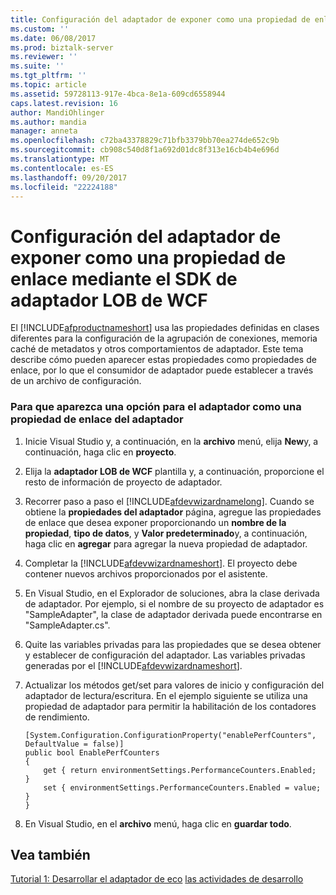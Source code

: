 ```yaml
---
title: Configuración del adaptador de exponer como una propiedad de enlace mediante el SDK de adaptador LOB de WCF | Documentos de Microsoft
ms.custom: ''
ms.date: 06/08/2017
ms.prod: biztalk-server
ms.reviewer: ''
ms.suite: ''
ms.tgt_pltfrm: ''
ms.topic: article
ms.assetid: 59728113-917e-4bca-8e1a-609cd6558944
caps.latest.revision: 16
author: MandiOhlinger
ms.author: mandia
manager: anneta
ms.openlocfilehash: c72ba43378829c71bfb3379bb70ea274de652c9b
ms.sourcegitcommit: cb908c540d8f1a692d01dc8f313e16cb4b4e696d
ms.translationtype: MT
ms.contentlocale: es-ES
ms.lasthandoff: 09/20/2017
ms.locfileid: "22224188"
---
```

# <a name="expose-adapter-settings-as-a-binding-property-using-the-wcf-lob-adapter-sdk"></a>Configuración del adaptador de exponer como una propiedad de enlace mediante el SDK de adaptador LOB de WCF
El [!INCLUDE[afproductnameshort](../../includes/afproductnameshort-md.md)] usa las propiedades definidas en clases diferentes para la configuración de la agrupación de conexiones, memoria caché de metadatos y otros comportamientos de adaptador. Este tema describe cómo pueden aparecer estas propiedades como propiedades de enlace, por lo que el consumidor de adaptador puede establecer a través de un archivo de configuración.  
  
### <a name="to-surface-an-adapter-setting-as-an-adapter-binding-property"></a>Para que aparezca una opción para el adaptador como una propiedad de enlace del adaptador  
  
1.  Inicie Visual Studio y, a continuación, en la **archivo** menú, elija **New**y, a continuación, haga clic en **proyecto**.  
  
2.  Elija la **adaptador LOB de WCF** plantilla y, a continuación, proporcione el resto de información de proyecto de adaptador.  
  
3.  Recorrer paso a paso el [!INCLUDE[afdevwizardnamelong](../../includes/afdevwizardnamelong-md.md)]. Cuando se obtiene la **propiedades del adaptador** página, agregue las propiedades de enlace que desea exponer proporcionando un **nombre de la propiedad**, **tipo de datos**, y  **Valor predeterminado**y, a continuación, haga clic en **agregar** para agregar la nueva propiedad de adaptador.  
  
4.  Completar la [!INCLUDE[afdevwizardnameshort](../../includes/afdevwizardnameshort-md.md)]. El proyecto debe contener nuevos archivos proporcionados por el asistente.  
  
5.  En Visual Studio, en el Explorador de soluciones, abra la clase derivada de adaptador. Por ejemplo, si el nombre de su proyecto de adaptador es "SampleAdapter", la clase de adaptador derivada puede encontrarse en "SampleAdapter.cs".  
  
6.  Quite las variables privadas para las propiedades que se desea obtener y establecer de configuración del adaptador. Las variables privadas generadas por el [!INCLUDE[afdevwizardnameshort](../../includes/afdevwizardnameshort-md.md)].  
  
7.  Actualizar los métodos get/set para valores de inicio y configuración del adaptador de lectura/escritura. En el ejemplo siguiente se utiliza una propiedad de adaptador para permitir la habilitación de los contadores de rendimiento.  
  
    ```  
    [System.Configuration.ConfigurationProperty("enablePerfCounters", DefaultValue = false)]  
    public bool EnablePerfCounters  
    {  
        get { return environmentSettings.PerformanceCounters.Enabled;    }  
        set { environmentSettings.PerformanceCounters.Enabled = value; }  
    }  
    ```  
  
8.  En Visual Studio, en el **archivo** menú, haga clic en **guardar todo**.  
  
## <a name="see-also"></a>Vea también  
 [Tutorial 1: Desarrollar el adaptador de eco](../../adapters-and-accelerators/wcf-lob-adapter-sdk/tutorial-1-develop-the-echo-adapter.md) [las actividades de desarrollo](../../esb-toolkit/development-activities.md)